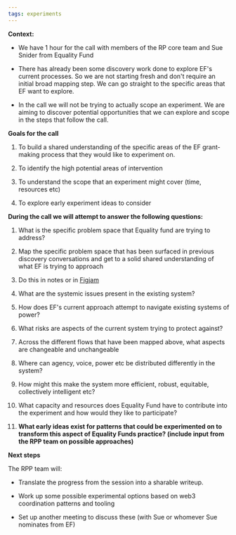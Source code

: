 ```yaml
---
tags: experiments
---
```


**Context:**

- We have 1 hour for the call with members of the RP core team and Sue Snider from Equality Fund

- There has already been some discovery work done to explore EF's current processes. So we are not starting fresh and don't require an initial broad mapping step. We can go straight to the specific areas that EF want to explore. 

- In the call we will not be trying to actually scope an experiment. We are aiming to discover potential opportunities that we can explore and scope in the steps that follow the call.

**Goals for the call**

1. To build a shared understanding of the specific areas of the EF grant-making process that they would like to experiment on. 

2. To identify the high potential areas of intervention 

3. To understand the scope that an experiment might cover (time, resources etc)

4. To explore early experiment ideas to consider

  

**During the call we will attempt to answer the following questions:**

1. What is the specific problem space that Equality fund are trying to address?


1. Map the specific problem space that has been surfaced in previous discovery conversations and get to a solid shared understanding of what EF is trying to approach

2. Do this in notes or in [Figjam](https://www.figma.com/board/ct2DHgl4NjNEyqOadB13ml/Reimagining-Power---Project-Planning?node-id=0-1&t=1GHvXbF6fIbjypeh-1)

3. What are the systemic issues present in the existing system? 

4. How does EF's current approach attempt to navigate existing systems of power?

5. What risks are aspects of the current system trying to protect against?


1. Across the different flows that have been mapped above, what aspects are changeable and unchangeable


1. Where can agency, voice, power etc be distributed differently in the system?

2. How might this make the system more efficient, robust, equitable, collectively intelligent etc?


1. What capacity and resources does Equality Fund have to contribute into the experiment and how would they like to participate?

2. **What early ideas exist for patterns that could be experimented on to transform this aspect of Equality Funds practice?  (include input from the RPP team on possible approaches)**


**Next steps**

The RPP team will:

-  Translate the progress from the session into a sharable writeup. 

- Work up some possible experimental options based on web3 coordination patterns and tooling

- Set up another meeting to discuss these (with Sue or whomever Sue nominates from EF)